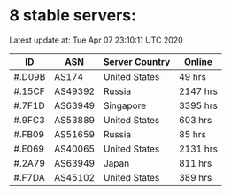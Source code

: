 # 8 stable servers:

Latest update at: Tue Apr 07 23:10:11 UTC 2020

| ID | ASN | Server Country | Online |
| -- | --- | -------------- | ------ |
| #.D09B | AS174 | United States | 49 hrs |
| #.15CF | AS49392 | Russia | 2147 hrs |
| #.7F1D | AS63949 | Singapore | 3395 hrs |
| #.9FC3 | AS53889 | United States | 603 hrs |
| #.FB09 | AS51659 | Russia | 85 hrs |
| #.E069 | AS40065 | United States | 2131 hrs |
| #.2A79 | AS63949 | Japan | 811 hrs |
| #.F7DA | AS45102 | United States | 389 hrs |


